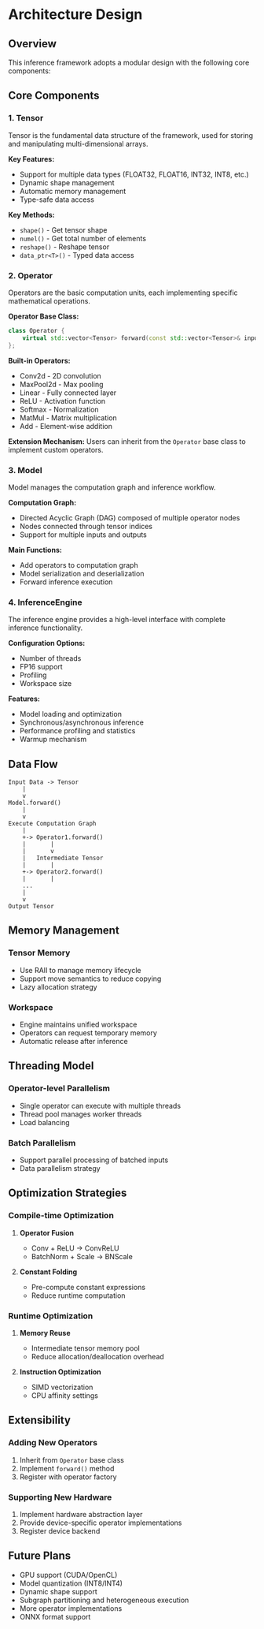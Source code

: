 # Architecture Design

## Overview

This inference framework adopts a modular design with the following core components:

## Core Components

### 1. Tensor

Tensor is the fundamental data structure of the framework, used for storing and manipulating multi-dimensional arrays.

**Key Features:**
- Support for multiple data types (FLOAT32, FLOAT16, INT32, INT8, etc.)
- Dynamic shape management
- Automatic memory management
- Type-safe data access

**Key Methods:**
- `shape()` - Get tensor shape
- `numel()` - Get total number of elements
- `reshape()` - Reshape tensor
- `data_ptr<T>()` - Typed data access

### 2. Operator

Operators are the basic computation units, each implementing specific mathematical operations.

**Operator Base Class:**
```cpp
class Operator {
    virtual std::vector<Tensor> forward(const std::vector<Tensor>& inputs) = 0;
};
```

**Built-in Operators:**
- Conv2d - 2D convolution
- MaxPool2d - Max pooling
- Linear - Fully connected layer
- ReLU - Activation function
- Softmax - Normalization
- MatMul - Matrix multiplication
- Add - Element-wise addition

**Extension Mechanism:**
Users can inherit from the `Operator` base class to implement custom operators.

### 3. Model

Model manages the computation graph and inference workflow.

**Computation Graph:**
- Directed Acyclic Graph (DAG) composed of multiple operator nodes
- Nodes connected through tensor indices
- Support for multiple inputs and outputs

**Main Functions:**
- Add operators to computation graph
- Model serialization and deserialization
- Forward inference execution

### 4. InferenceEngine

The inference engine provides a high-level interface with complete inference functionality.

**Configuration Options:**
- Number of threads
- FP16 support
- Profiling
- Workspace size

**Features:**
- Model loading and optimization
- Synchronous/asynchronous inference
- Performance profiling and statistics
- Warmup mechanism

## Data Flow

```
Input Data -> Tensor
    |
    v
Model.forward()
    |
    v
Execute Computation Graph
    |
    +-> Operator1.forward()
    |       |
    |       v
    |   Intermediate Tensor
    |       |
    +-> Operator2.forward()
    |       |
    ...
    |
    v
Output Tensor
```

## Memory Management

### Tensor Memory
- Use RAII to manage memory lifecycle
- Support move semantics to reduce copying
- Lazy allocation strategy

### Workspace
- Engine maintains unified workspace
- Operators can request temporary memory
- Automatic release after inference

## Threading Model

### Operator-level Parallelism
- Single operator can execute with multiple threads
- Thread pool manages worker threads
- Load balancing

### Batch Parallelism
- Support parallel processing of batched inputs
- Data parallelism strategy

## Optimization Strategies

### Compile-time Optimization
1. **Operator Fusion**
   - Conv + ReLU -> ConvReLU
   - BatchNorm + Scale -> BNScale

2. **Constant Folding**
   - Pre-compute constant expressions
   - Reduce runtime computation

### Runtime Optimization
1. **Memory Reuse**
   - Intermediate tensor memory pool
   - Reduce allocation/deallocation overhead

2. **Instruction Optimization**
   - SIMD vectorization
   - CPU affinity settings

## Extensibility

### Adding New Operators
1. Inherit from `Operator` base class
2. Implement `forward()` method
3. Register with operator factory

### Supporting New Hardware
1. Implement hardware abstraction layer
2. Provide device-specific operator implementations
3. Register device backend

## Future Plans

- GPU support (CUDA/OpenCL)
- Model quantization (INT8/INT4)
- Dynamic shape support
- Subgraph partitioning and heterogeneous execution
- More operator implementations
- ONNX format support
